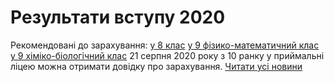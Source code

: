 
# Результати вступу 2020
Рекомендовані до зарахування:
[у 8 клас](/files/результати-вступу-2020/результати-вступу-у-8-клас-2020.pdf)
[у 9 фізико-математичний клас](/files/результати-вступу-2020/результати-вступу-у-9-фм-2020.pdf)
[у 9 хіміко-біологічний клас](/files/результати-вступу-2020/результати-вступу-9-хб-2020.pdf)
21 серпня 2020 року з 10 ранку у приймальні ліцею можна отримати довідку про зарахування.
[Читати усі новини](/news)
       